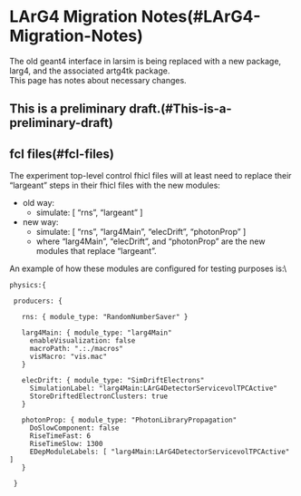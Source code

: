 LArG4 Migration Notes(#LArG4-Migration-Notes)
================================================

The old geant4 interface in larsim is being replaced with a new package, larg4, and the associated artg4tk package.\
This page has notes about necessary changes.

**This is a preliminary draft.**(#This-is-a-preliminary-draft)
-----------------------------------------------------------------

fcl files(#fcl-files)
------------------------

The experiment top-level control fhicl files will at least need to replace their “largeant” steps in their fhicl files with the new modules:

-   old way:
    -   simulate: [ “rns”, “largeant” ]
-   new way:
    -   simulate: [ “rns”, “larg4Main”, “elecDrift”, “photonProp” ]
    -   where “larg4Main”, “elecDrift”, and “photonProp” are the new modules that replace “largeant”.

An example of how these modules are configured for testing purposes is:\

    physics:{

     producers: {

       rns: { module_type: "RandomNumberSaver" }

       larg4Main: { module_type: "larg4Main" 
         enableVisualization: false
         macroPath: ".:./macros" 
         visMacro: "vis.mac" 
       }

       elecDrift: { module_type: "SimDriftElectrons" 
         SimulationLabel: "larg4Main:LArG4DetectorServicevolTPCActive" 
         StoreDriftedElectronClusters: true
       }

       photonProp: { module_type: "PhotonLibraryPropagation" 
         DoSlowComponent: false
         RiseTimeFast: 6
         RiseTimeSlow: 1300
         EDepModuleLabels: [ "larg4Main:LArG4DetectorServicevolTPCActive" ]
       }

     }
